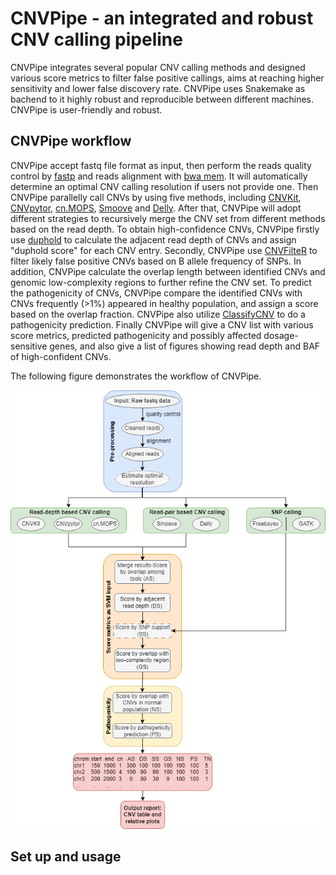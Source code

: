 # CNVPipe - an integrated and robust CNV calling pipeline

CNVPipe integrates several popular CNV calling methods and designed various score metrics to filter false positive callings, aims at reaching higher sensitivity and lower false discovery rate. CNVPipe uses Snakemake as bachend to it highly robust and reproducible between different machines. CNVPipe is user-friendly and robust.

## CNVPipe workflow

CNVPipe accept fastq file format as input, then perform the reads quality control by [fastp](https://github.com/OpenGene/fastp) and reads alignment with [bwa mem](http://bio-bwa.sourceforge.net/bwa.shtml). It will automatically determine an optimal CNV calling resolution if users not provide one. Then CNVPipe parallelly call CNVs by using five methods, including [CNVKit](https://github.com/etal/cnvkit), [CNVpytor](https://github.com/abyzovlab/CNVpytor), [cn.MOPS](http://bioconductor.org/packages/devel/bioc/html/cn.mops.html), [Smoove](https://github.com/brentp/smoove) and [Delly](https://github.com/dellytools/delly). After that, CNVPipe will adopt different strategies to recursively merge the CNV set from different methods based on the read depth. To obtain high-confidence CNVs, CNVPipe firstly use [duphold](https://github.com/brentp/duphold) to calculate the adjacent read depth of CNVs and assign "duphold score" for each CNV entry. Secondly, CNVPipe use [CNVFilteR](http://bioconductor.org/packages/release/bioc/html/CNVfilteR.html) to filter likely false positive CNVs based on B allele frequency of SNPs. In addition, CNVPipe calculate the overlap length between identified CNVs and genomic low-complexity regions to further refine the CNV set. To predict the pathogenicity of CNVs, CNVPipe compare the identified CNVs with CNVs frequently (>1%) appeared in healthy population, and assign a score based on the overlap fraction. CNVPipe also utilize [ClassifyCNV](https://github.com/Genotek/ClassifyCNV) to do a pathogenicity prediction. Finally CNVPipe will give a CNV list with various score metrics, predicted pathogenicity and possibly affected dosage-sensitive genes, and also give a list of figures showing read depth and BAF of high-confident CNVs.

The following figure demonstrates the workflow of CNVPipe.

![CNVPipe workflow](/doc/logo/CNVPipe-workflow.png)

## Set up and usage